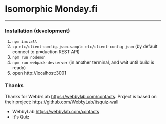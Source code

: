 

# Isomorphic Monday.fi
------------------------------------

### Installation (development)

1. ```npm install``` 
2. ```cp etc/client-config.json.sample etc/client-config.json``` (by default connect to production REST API)
3. ```npm run nodemon```
4. ```npm run webpack-devserver``` (in another terminal, and wait until build is ready)
5. open http://localhost:3001

### Thanks

Thanks for WebbyLab https://webbylab.com/contacts. Project is based on their project: https://github.com/WebbyLab/itsquiz-wall

* WebbyLab https://webbylab.com/contacts
* It's Quiz


